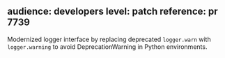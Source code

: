 audience: developers
level: patch
reference: pr 7739
---
Modernized logger interface by replacing deprecated `logger.warn` with `logger.warning` to avoid DeprecationWarning in Python environments.
